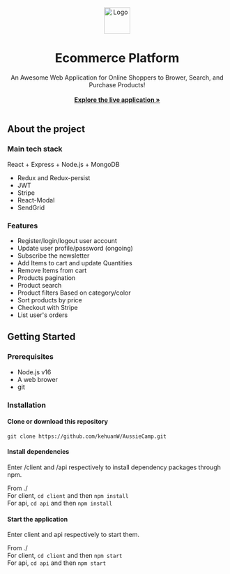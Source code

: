 <br/>
<p align="center">
<img src="./logo.png" alt="Logo" width="60" height="60">
<h1 align="center">Ecommerce Platform</h1>

<p align="center">
    An Awesome Web Application for Online Shoppers to Brower, Search, and Purchase Products!
    <br/>
    <br/>
    <a href=""><strong>Explore the live application »</strong></a>
    <br/>
    <br/>
  </p>
</p>

## About the project
### Main tech stack
React + Express + Node.js + MongoDB

- Redux and Redux-persist
- JWT
- Stripe
- React-Modal
- SendGrid

### Features
- Register/login/logout user account
- Update user profile/password (ongoing)
- Subscribe the newsletter
- Add Items to cart and update Quantities
- Remove Items from cart
- Products pagination
- Product search
- Product filters Based on category/color
- Sort products by price
- Checkout with Stripe
- List user's orders

## Getting Started
### Prerequisites
- Node.js v16
- A web brower 
- git  

### Installation
#### Clone or download this repository  
`git clone https://github.com/kehuanW/AussieCamp.git`

#### Install dependencies
Enter /client and /api respectively to install dependency packages through npm.  

From ./  
For client,  `cd client` and then `npm install`   
For api,  `cd api` and then `npm install`   

#### Start the application 
Enter client and api respectively to start them.  

From ./  
For client,  `cd client` and then `npm start`   
For api,  `cd api` and then `npm start`   
